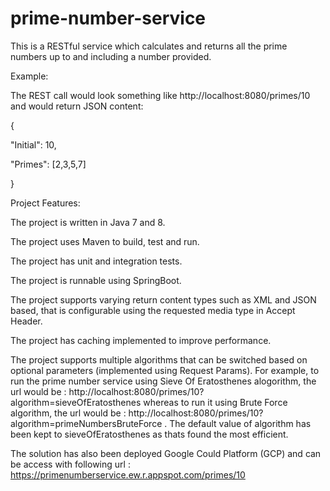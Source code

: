 # prime-number-service
This is a RESTful service which calculates and returns all the prime numbers up to and including a number provided.

Example:

The REST call would look something like http://localhost:8080/primes/10 and would return JSON content: 

{

  "Initial":  10,

  "Primes": [2,3,5,7]

}

 

Project Features:

The project is written in Java 7 and 8.

The project uses Maven to build, test and run.

The project has unit and integration tests.

The project is runnable using SpringBoot.

The project supports varying return content types such as XML and JSON based, that is configurable using the requested media type in Accept Header.

The project has caching implemented to improve performance.

The project supports multiple algorithms that can be switched based on optional parameters (implemented using Request Params). For example, to run the prime number service using Sieve Of Eratosthenes alogorithm, the url would be : http://localhost:8080/primes/10?algorithm=sieveOfEratosthenes whereas to run it using Brute Force algorithm, the url would be : http://localhost:8080/primes/10?algorithm=primeNumbersBruteForce . The default value of algorithm has been kept to sieveOfEratosthenes as thats found the most efficient.


The solution has also been deployed Google Could Platform (GCP) and can be access with following url : https://primenumberservice.ew.r.appspot.com/primes/10
